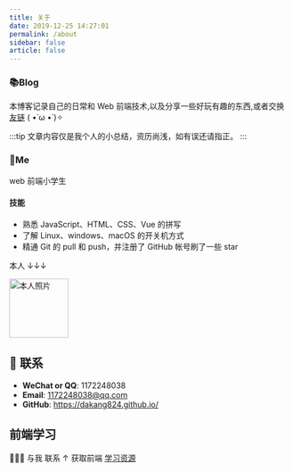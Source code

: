 ```yaml
---
title: 关于
date: 2019-12-25 14:27:01
permalink: /about
sidebar: false
article: false
---
```


### 📚Blog

本博客记录自己的日常和 Web 前端技术,以及分享一些好玩有趣的东西,或者交换[友链](/friends/) ( •̀ ω •́ )✧

:::tip
文章内容仅是我个人的小总结，资历尚浅，如有误还请指正。
:::

### 🐼Me

web 前端小学生

#### 技能

- 熟悉 JavaScript、HTML、CSS、Vue 的拼写
- 了解 Linux、windows、macOS 的开关机方式
- 精通 Git 的 pull 和 push，并注册了 GitHub 帐号刷了一些 star

本人 ↓↓↓

<img src='https://thirdwx.qlogo.cn/mmopen/vi_32/5HjjnLYsOvWaQiajNs4Fia4KUE1MF2jmux2U6oDwJicU6TwfTLOqBeUmFmzu8aRfAR8XGf2Vha65E5AgBicL6OOhXw/132' alt='本人照片' style="width:106px;">

## :email: 联系

- **WeChat or QQ**: <a :href="qqUrl" class='qq'>1172248038</a>
- **Email**: <a href="mailto:1172248038@qq.com">1172248038@qq.com</a>
- **GitHub**: <https://dakang824.github.io/>

## 前端学习

🎉🎉✨ 与我 <a :href="qqUrl">联系 ↑</a> 获取前端 [学习资源](https://github.com/xugaoyi/blog-gitalk-comment/wiki/Front-end-Study)

<script>
  export default {
    data(){
      return {
        qqUrl: 'tencent://message/?uin=1172248038&Site=&Menu=yes'
      }
    },
    mounted(){
      const flag =  navigator.userAgent.match(/(phone|pad|pod|iPhone|iPod|ios|iPad|Android|Mobile|BlackBerry|IEMobile|MQQBrowser|JUC|Fennec|wOSBrowser|BrowserNG|WebOS|Symbian|Windows Phone)/i);
      if(flag){
        this.qqUrl = 'mqqwpa://im/chat?chat_type=wpa&uin=1172248038&version=1&src_type=web&web_src=oicqzone.com'
      }
    }
  }
</script>
